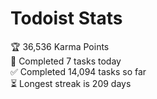 
# Todoist Stats

<!-- TODO-IST:START -->
🏆  36,536 Karma Points           
🌸  Completed 7 tasks today           
✅  Completed 14,094 tasks so far           
⏳  Longest streak is 209 days
<!-- TODO-IST:END -->
